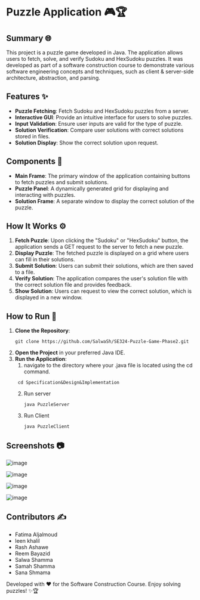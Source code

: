 
# Puzzle Application 🎮🏆

## Summary 🌐

This project is a puzzle game developed in Java. The application allows users to fetch, solve, and verify Sudoku and HexSudoku puzzles. It was developed as part of a software construction course to demonstrate various software engineering concepts and techniques, such as client & server-side architecture, abstraction, and parsing.

## Features ✨

- **Puzzle Fetching**: Fetch Sudoku and HexSudoku puzzles from a server.
- **Interactive GUI**: Provide an intuitive interface for users to solve puzzles.
- **Input Validation**: Ensure user inputs are valid for the type of puzzle.
- **Solution Verification**: Compare user solutions with correct solutions stored in files.
- **Solution Display**: Show the correct solution upon request.

## Components  📂

- **Main Frame**: The primary window of the application containing buttons to fetch puzzles and submit solutions.
- **Puzzle Panel**: A dynamically generated grid for displaying and interacting with puzzles.
- **Solution Frame**: A separate window to display the correct solution of the puzzle.

## How It Works ⚙️

1. **Fetch Puzzle**: Upon clicking the "Sudoku" or "HexSudoku" button, the application sends a GET request to the server to fetch a new puzzle.
2. **Display Puzzle**: The fetched puzzle is displayed on a grid where users can fill in their solutions.
3. **Submit Solution**: Users can submit their solutions, which are then saved to a file.
4. **Verify Solution**: The application compares the user's solution file with the correct solution file and provides feedback.
5. **Show Solution**: Users can request to view the correct solution, which is displayed in a new window.

## How to Run 📑

1. **Clone the Repository**: 
    ```
    git clone https://github.com/SalwaSh/SE324-Puzzle-Game-Phase2.git
    ```
2. **Open the Project** in your preferred Java IDE.
3. **Run the Application**:
   1. navigate to the directory where your .java file is located using the cd command.
     ```
      cd Specification&Design&Implementation
      ```
   2. Run server
      ```
      java PuzzleServer
      ```
   3. Run Client
        ```
        java PuzzleClient
        ```

## Screenshots 📷

![image](https://github.com/SalwaSh/SE324-Puzzle-Game-Phase2/assets/97047182/525b1ee0-ce78-4e04-b36f-b44e8390d334)

![image](https://github.com/SalwaSh/SE324-Puzzle-Game-Phase2/assets/97047182/ae6dd09e-1182-4023-b373-9be938561c0e)

![image](https://github.com/SalwaSh/SE324-Puzzle-Game-Phase2/assets/97047182/91c042cd-3777-4635-b821-7c4dfe1c4e15)

![image](https://github.com/SalwaSh/SE324-Puzzle-Game-Phase2/assets/97047182/01c45040-7862-442f-9766-39838a3eeda8)


## Contributors ✍️

- Fatima Aljalmoud
- leen khalil
- Rash Ashawe
- Reem Bayazid
- Salwa Shamma
- Samah Shamma
- Sana Shmama

Developed with ❤️ for the Software Construction Course. Enjoy solving puzzles! ✨🏆
